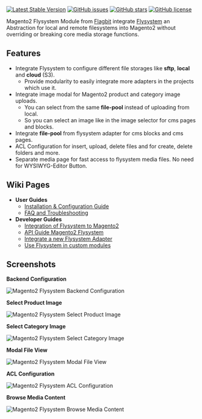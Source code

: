 [![Latest Stable Version](https://poser.pugx.org/flagbit/magento2-flysystem/v/stable?format=flat-square)](https://packagist.org/packages/flagbit/magento2-flysystem)
[![GitHub issues](https://img.shields.io/github/issues/Flagbit/Magento2-Flysystem.svg?style=flat-square)](https://github.com/Flagbit/Magento2-Flysystem/issues)
[![GitHub stars](https://img.shields.io/github/stars/Flagbit/Magento2-Flysystem.svg?style=flat-square)](https://github.com/Flagbit/Magento2-Flysystem/stargazers)
[![GitHub license](https://img.shields.io/github/license/Flagbit/Magento2-Flysystem.svg?style=flat-square)](https://github.com/Flagbit/Magento2-Flysystem/blob/develop/LICENSE)

Magento2 Flysystem Module from [Flagbit](https://www.flagbit.de/) integrate [Flysystem](https://flysystem.thephpleague.com/)
an Abstraction for local and remote filesystems into Magento2 without overriding or breaking core media storage functions.

## Features ##

* Integrate Flysystem to configure different file storages like **sftp**, **local** and **cloud** (S3).
    *  Provide modularity to easily integrate more adapters in the projects which use it.
* Integrate image modal for Magento2 product and category image uploads.
    *  You can select from the same **file-pool** instead of uploading from local.
    *  So you can select an image like in the image selector for cms pages and blocks.
* Integrate **file-pool** from flysystem adapter for cms blocks and cms pages.    
* ACL Configuration for insert, upload, delete files and for create, delete folders and more.
* Separate media page for fast access to flysystem media files. No need for WYSIWYG-Editor Button.
    
## Wiki Pages ##

* **User Guides**
    * [Installation & Configuration Guide](https://github.com/Flagbit/Magento2-Flysystem/wiki/Installation-&-Configuration-Guide)
    * [FAQ and Troubleshooting](https://github.com/Flagbit/Magento2-Flysystem/wiki/FAQ-and-Troubleshooting)
* **Developer Guides**
    * [Integration of Flysystem to Magento2](https://github.com/Flagbit/Magento2-Flysystem/wiki/Integration-of-Flysystem-to-Magento2)
    * [API Guide Magento2 Flysystem](https://github.com/Flagbit/Magento2-Flysystem/wiki/API-Guide-Magento2-Flysystem)
    * [Integrate a new Flysystem Adapter](https://github.com/Flagbit/Magento2-Flysystem/wiki/Integrate-a-new-Flysystem-Adapter)
    * [Use Flysystem in custom modules](https://github.com/Flagbit/Magento2-Flysystem/wiki/Use-Flysystem-in-custom-modules)

## Screenshots ##

**Backend Configuration**

![Magento2 Flysystem Backend Configuration](https://blog.flagbit.de/wp-content/uploads/2018/07/magento2_flysystem_backend_configuration.png "Magento2 Flysystem Backend Configuration")

**Select Product Image**

![Magento2 Flysystem Select Product Image](https://blog.flagbit.de/wp-content/uploads/2018/07/magento2_flysystem_select_product_image.png "Magento2 Flysystem Select Product Image")

**Select Category Image**

![Magento2 Flysystem Select Category Image](https://blog.flagbit.de/wp-content/uploads/2018/07/magento2_flysystem_select_category_image.png "Magento2 Flysystem Select Category Image")

**Modal File View**

![Magento2 Flysystem Modal File View](https://blog.flagbit.de/wp-content/uploads/2018/07/magento2_flysystem_file_view.png "Magento2 Flysystem Modal File View")

**ACL Configuration**

![Magento2 Flysystem ACL Configuration](https://blog.flagbit.de/wp-content/uploads/2018/07/magento2_flysystem_acl_configuration.png "Magento2 Flysystem ACL Configuration")

**Browse Media Content**

![Magento2 Flysystem Browse Media Content](https://blog.flagbit.de/wp-content/uploads/2018/07/magento2_flysystem_browse_media_content.png "Magento2 Flysystem Browse Media Content")